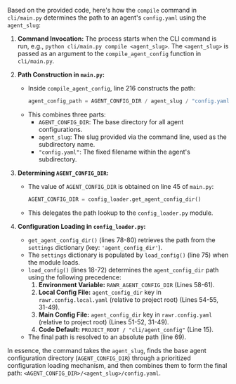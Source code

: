 Based on the provided code, here's how the `compile` command in `cli/main.py` determines the path to an agent's `config.yaml` using the `agent_slug`:

1.  **Command Invocation:** The process starts when the CLI command is run, e.g., `python cli/main.py compile <agent_slug>`. The `<agent_slug>` is passed as an argument to the `compile_agent_config` function in `cli/main.py`.

2.  **Path Construction in `main.py`:**
    *   Inside `compile_agent_config`, line 216 constructs the path:
        ```python
        agent_config_path = AGENT_CONFIG_DIR / agent_slug / "config.yaml"
        ```
    *   This combines three parts:
        *   `AGENT_CONFIG_DIR`: The base directory for all agent configurations.
        *   `agent_slug`: The slug provided via the command line, used as the subdirectory name.
        *   `"config.yaml"`: The fixed filename within the agent's subdirectory.

3.  **Determining `AGENT_CONFIG_DIR`:**
    *   The value of `AGENT_CONFIG_DIR` is obtained on line 45 of `main.py`:
        ```python
        AGENT_CONFIG_DIR = config_loader.get_agent_config_dir()
        ```
    *   This delegates the path lookup to the `config_loader.py` module.

4.  **Configuration Loading in `config_loader.py`:**
    *   `get_agent_config_dir()` (lines 78-80) retrieves the path from the `settings` dictionary (key: `'agent_config_dir'`).
    *   The `settings` dictionary is populated by `load_config()` (line 75) when the module loads.
    *   `load_config()` (lines 18-72) determines the `agent_config_dir` path using the following precedence:
        1.  **Environment Variable:** `RAWR_AGENT_CONFIG_DIR` (Lines 58-61).
        2.  **Local Config File:** `agent_config_dir` key in `rawr.config.local.yaml` (relative to project root) (Lines 54-55, 31-49).
        3.  **Main Config File:** `agent_config_dir` key in `rawr.config.yaml` (relative to project root) (Lines 51-52, 31-49).
        4.  **Code Default:** `PROJECT_ROOT / "cli/agent_config"` (Line 15).
    *   The final path is resolved to an absolute path (line 69).

In essence, the command takes the `agent_slug`, finds the base agent configuration directory (`AGENT_CONFIG_DIR`) through a prioritized configuration loading mechanism, and then combines them to form the final path: `<AGENT_CONFIG_DIR>/<agent_slug>/config.yaml`.